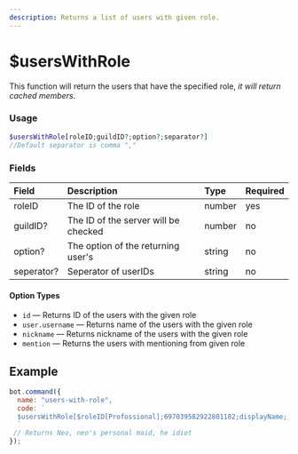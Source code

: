 ```yaml
---
description: Returns a list of users with given role.
---
```


# $usersWithRole

This function will return the users that have the specified role, *it will return cached members*.

### Usage

```php
$usersWithRole[roleID;guildID?;option?;separator?] 
//Default separator is comma ","
```

### Fields

| Field | Description | Type | Required |
| :--- | :--- | :--- | :--- |
| roleID | The ID of the role | number | yes |
| guildID? | The ID of the server will be checked | number | no |
| option? | The option of the returning user's | string | no |
| seperator? | Seperator of userIDs | string | no |

#### Option Types

* `id` — Returns ID of the users with the given role
* `user.username` — Returns name of the users with the given role
* `nickname` — Returns nickname of the users with the given role
* `mention` — Returns the users with mentioning from given role

## Example

```javascript
bot.command({
  name: "users-with-role",
  code: `
  $usersWithRole[$roleID[Profossional];697039582922801182;displayName;, ]
  `
 // Returns Neo, neo's personal maid, he idiot
});
```
